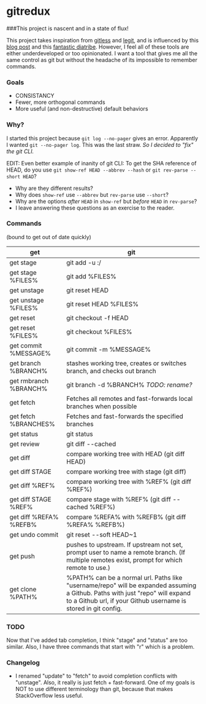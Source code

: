 # gitredux
###This project is nascent and in a state of flux!

This project takes inspiration from [gitless](http://gitless.com/) and [legit](https://github.com/kennethreitz/legit), and is
influenced by this [blog post](http://www.saintsjd.com/2012/01/a-better-ui-for-git/) and this [fantastic diatribe](http://stevebennett.me/2012/02/24/10-things-i-hate-about-git).
However, I feel all of these tools are either underdeveloped or too opinionated. I want a tool that gives me all the
same control as git but without the headache of its impossible to remember commands.

### Goals
* CONSISTANCY
* Fewer, more orthogonal commands
* More useful (and non-destructive) default behaviors

### Why?
I started this project because `git log --no-pager` gives an error. Apparently I wanted `git --no-pager log`. This was the last straw.
*So I decided to "fix" the git CLI.* 

EDIT: Even better example of inanity of git CLI: To get the SHA reference of HEAD, do you use `git show-ref HEAD --abbrev --hash` or `git rev-parse --short HEAD`? 

 * Why are they different results?
 * Why does `show-ref` use `--abbrev` but `rev-parse` use `--short`?
 * Why are the options _after_ `HEAD` in `show-ref` but _before_ `HEAD` in `rev-parse`?
 * I leave answering these questions as an exercise to the reader.


### Commands
(bound to get out of date quickly)

get | git
------------- | -------------
get stage | git add -u :/
get stage %FILES% | git add %FILES%
get unstage | git reset HEAD
get unstage %FILES% | git reset HEAD %FILES%
get reset | git checkout -f HEAD
get reset %FILES% | git checkout %FILES%
get commit %MESSAGE% | git commit -m %MESSAGE%
get branch %BRANCH% | stashes working tree, creates or switches branch, and checks out branch
get rmbranch %BRANCH% | git branch -d %BRANCH% *TODO: rename?*
get fetch | Fetches all remotes and fast-forwards local branches when possible
get fetch %BRANCHES% | Fetches and fast-forwards the specified branches
get status | git status
get review | git diff --cached
get diff | compare working tree with HEAD (git diff HEAD)
get diff STAGE | compare working tree with stage (git diff)
get diff %REF% | compare working tree with %REF% (git diff %REF%)
get diff STAGE %REF% | compare stage with %REF% (git diff --cached %REF%)
get diff %REFA% %REFB% | compare %REFA% with %REFB% (git diff %REFA% %REFB%)
get undo commit | git reset --soft HEAD~1
get push | pushes to upstream. If upstream not set, prompt user to name a remote branch. (If multiple remotes exist, prompt for which remote to use.)
get clone %PATH% | %PATH% can be a normal url. Paths like "username/repo" will be expanded assuming a Github. Paths with just "repo" will expand to a Github url, if your Github username is stored in git config.

### TODO
Now that I've added tab completion, I think "stage" and "status" are too similar.
Also, I have three commands that start with "r" which is a problem.

### Changelog
- I renamed "update" to "fetch" to avoid completion conflicts with "unstage".
Also, it really is just fetch + fast-forward. One of my goals is NOT to use
different terminology than git, because that makes StackOverflow less useful.
